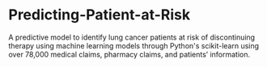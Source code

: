 # Predicting-Patient-at-Risk

A predictive model to identify lung cancer patients at risk of discontinuing therapy using machine learning models through Python's scikit-learn using over 78,000 medical claims, pharmacy claims, and patients’ information.
